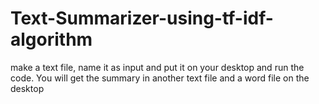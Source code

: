 # Text-Summarizer-using-tf-idf-algorithm
make a text file, name it as input and put it on your desktop and run the code. You will get the summary in another text file and a word file on the desktop
